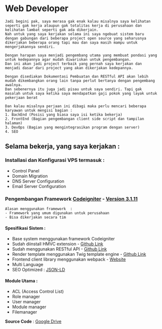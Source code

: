 # Web Developer

```text
Jadi begini pak, saya merasa gak enak kalau misalnya saya kelihatan seperti gak kerja ataupun gak totalitas kerja di perusahaan dan kelihatan lambat seperti gak ada dikerjain.
Nah untuk yang saya kerjakan selama ini saya ngebuat sistem baru dengan gabungan dari beberapa project open source yang seharusnya dikerjakan beberapa orang tapi mau dan saya masih mampu untuk mengerjakannya sendiri.

Dengan harapan saya menjadi pengembang utama yang membuat pondasi yang untuk kedepannya agar mudah diwariskan untuk pengembangan.
Dan ini akan jadi project terbaik yang pernah saya kerjakan dan menjadi dasar dari project yang akan dikerjakan kedepannya.

Dengan disediakan Dokumentasi Pembuatan dan RESTful API akan lebih mudah dikembangkan orang lain tanpa perlut bertanya dengan pengembang awalnya.
Dan sebenernya itu juga jadi pisau untuk saya sendiri. Tapi gak masalah untuk saya ketika saya mendapatkan gaji pokok yang layak untuk pekerjaan berat

Dan kalau misalnya perjaan ini dibagi maka perlu mencari beberapa karyawan untuk mengisi bagian :
1. BackEnd (Posisi yang biasa saya isi ketika bekerja)
2. FrontEnd (Bagian pengembangan client side script dan tampilan halaman)
3. DevOps (Bagian yang mengintegrasikan program dengan server)
4. SEO
```

## Selama bekerja, yang saya kerjakan : 

### Installasi dan Konfigurasi VPS termasuk : 

- Control Panel
- Domain Migration
- DNS Server Configuration
- Email Server Configuration

### Pengembangan Framework [Codeigniter](https://www.codeigniter.com) - [Version 3.1.11](https://www.codeigniter.com/userguide3)

```text
Alasan menggunakan framework  :
- Framework yang umum digunakan untuk perusahaan
- Bisa dikerjakan secara tim
```

#### Spesifikasi Sistem : 

- Base system menggunakan framework Codeigniter
- Sudah diinstall HMVC extension - [Github Link](https://github.com/5112n4/wiredesignz-codeigniter-modular-extensions)
- Sudah menggunakan RESTful API - [Github Link](https://github.com/chriskacerguis/codeigniter-restserver)
- Render template menggunakan Twig template engine - [Github Link](https://github.com/agoenks29D/Codeigniter-3-Template-Engine)
- Frontend client library menggunakan webpack - [Website](https://webpack.js.org)
- Multi Language
- SEO Optimized : [JSON-LD](https://json-ld.org)

#### Module Utama :

- ACL (Access Control List)
- Role manager
- User manager
- Module manager
- Filemanager

**Source Code** : [Google Drive](https://drive.google.com/file/d/1ZN97aUJ-WeyXi6wa28HmOpBxE4v9_W5l/view?usp=sharing)
